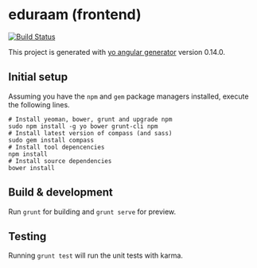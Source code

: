 # eduraam (frontend)

[![Build Status](https://travis-ci.org/PerceptumNL/edubox-platform-frontend.svg?branch=master)](https://travis-ci.org/PerceptumNL/edubox-platform-frontend)

This project is generated with [yo angular generator](https://github.com/yeoman/generator-angular)
version 0.14.0.

## Initial setup

Assuming you have the `npm` and `gem` package managers installed, execute the
following lines.

	# Install yeoman, bower, grunt and upgrade npm
	sudo npm install -g yo bower grunt-cli npm
	# Install latest version of compass (and sass)
	sudo gem install compass
	# Install tool depencencies
	npm install
	# Install source dependencies
	bower install

## Build & development

Run `grunt` for building and `grunt serve` for preview.

## Testing

Running `grunt test` will run the unit tests with karma.
